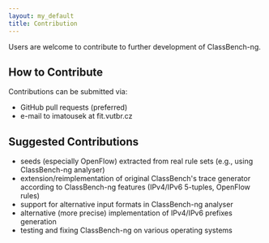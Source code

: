 ```yaml
---
layout: my_default
title: Contribution
---
```


Users are welcome to contribute to further development of ClassBench-ng.

## How to Contribute

Contributions can be submitted via:
- GitHub pull requests (preferred)
- e-mail to imatousek at fit.vutbr.cz

## Suggested Contributions

- seeds (especially OpenFlow) extracted from real rule sets (e.g., using ClassBench-ng analyser)
- extension/reimplementation of original ClassBench's trace generator according to ClassBench-ng features (IPv4/IPv6 5-tuples, OpenFlow rules)
- support for alternative input formats in ClassBench-ng analyser
- alternative (more precise) implementation of IPv4/IPv6 prefixes generation
- testing and fixing ClassBench-ng on various operating systems
